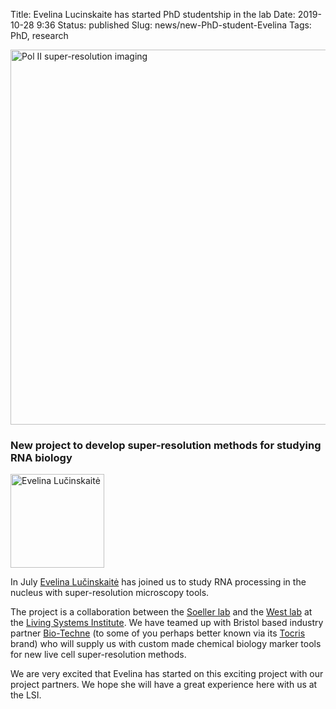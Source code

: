 Title: Evelina Lucinskaite has started PhD studentship in the lab
Date: 2019-10-28 9:36
Status: published
Slug: news/new-PhD-student-Evelina
Tags: PhD, research

<img align="center" width="600"
src="{filename}/images/research/POLII-PAINT-for-web-page-03.png" alt="Pol II super-resolution imaging">

### New project to develop super-resolution methods for studying RNA biology

<img width="150" src="{filename}/images/people/evelina.jpg" alt="Evelina Lučinskaitė"/>

In July [Evelina Lučinskaitė]({filename}/pages/people.md) has joined us to study RNA processing in the nucleus with super-resolution microscopy tools.

The project is a collaboration between the [Soeller lab](http://soellerlab.ex.ac.uk/) and the [West lab](https://www.exeter.ac.uk/livingsystems/team/profile/index.php?web_id=Steven_West) at the [Living Systems Institute](http://www.exeter.ac.uk/livingsystems/). We have teamed up with Bristol based industry partner [Bio-Techne](https://www.bio-techne.com/) (to some of you perhaps better known via its [Tocris](https://www.tocris.com/) brand) who will supply us with custom made chemical biology marker tools for new live cell super-resolution methods.

We are very excited that Evelina has started on this exciting project with our project partners. We hope she will have a great experience here with us at the LSI.
